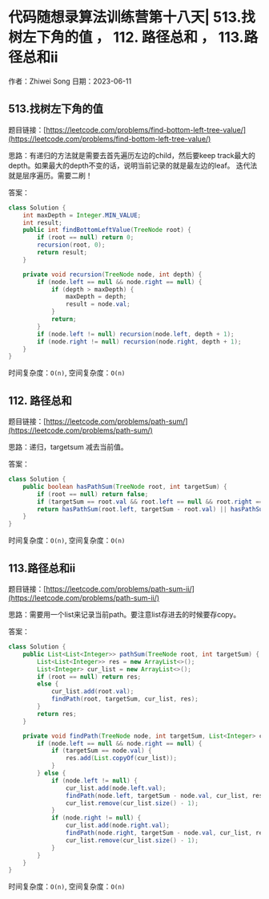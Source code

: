 # 代码随想录算法训练营第十八天| 513.找树左下角的值 ， 112. 路径总和 ， 113.路径总和ii 
作者：Zhiwei Song 
日期：2023-06-11

## 513.找树左下角的值
题目链接：[https://leetcode.com/problems/find-bottom-left-tree-value/](https://leetcode.com/problems/find-bottom-left-tree-value/)

思路：有递归的方法就是需要去首先遍历左边的child，然后要keep track最大的depth。如果最大的depth不变的话，说明当前记录的就是最左边的leaf。
迭代法就是层序遍历。需要二刷！

答案：

```java
class Solution {
    int maxDepth = Integer.MIN_VALUE;
    int result;
    public int findBottomLeftValue(TreeNode root) {
        if (root == null) return 0;
        recursion(root, 0);
        return result;
    }

    private void recursion(TreeNode node, int depth) {
        if (node.left == null && node.right == null) {
            if (depth > maxDepth) {
                maxDepth = depth;
                result = node.val;
            }
            return;
        }
        if (node.left != null) recursion(node.left, depth + 1);
        if (node.right != null) recursion(node.right, depth + 1);
    }
}
```

时间复杂度：``O(n)``, 空间复杂度：``O(n)``

## 112. 路径总和
题目链接：[https://leetcode.com/problems/path-sum/](https://leetcode.com/problems/path-sum/)

思路：递归，targetsum 减去当前值。

答案：

```java
class Solution {
    public boolean hasPathSum(TreeNode root, int targetSum) {
        if (root == null) return false;
        if (targetSum == root.val && root.left == null && root.right == null) return true;
        return hasPathSum(root.left, targetSum - root.val) || hasPathSum(root.right, targetSum - root.val);
    }
}
```

时间复杂度：``O(n)``, 空间复杂度：``O(n)``

## 113.路径总和ii
题目链接：[https://leetcode.com/problems/path-sum-ii/](https://leetcode.com/problems/path-sum-ii/)

思路：需要用一个list来记录当前path。要注意list存进去的时候要存copy。

答案：

```java
class Solution {
    public List<List<Integer>> pathSum(TreeNode root, int targetSum) {
        List<List<Integer>> res = new ArrayList<>();
        List<Integer> cur_list = new ArrayList<>();
        if (root == null) return res;
        else {
            cur_list.add(root.val);
            findPath(root, targetSum, cur_list, res);
        }
        return res;
    }

    private void findPath(TreeNode node, int targetSum, List<Integer> cur_list, List<List<Integer>> res) {
        if (node.left == null && node.right == null) {
            if (targetSum == node.val) {
                res.add(List.copyOf(cur_list));
            }
        } else {
            if (node.left != null) {
                cur_list.add(node.left.val);
                findPath(node.left, targetSum - node.val, cur_list, res);
                cur_list.remove(cur_list.size() - 1);
            } 
            if (node.right != null) {
                cur_list.add(node.right.val);
                findPath(node.right, targetSum - node.val, cur_list, res);
                cur_list.remove(cur_list.size() - 1);
            }
        }
    }
}
```

时间复杂度：``O(n)``, 空间复杂度：``O(n)``
